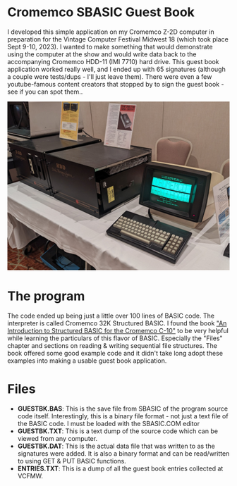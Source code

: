 # Cromemco SBASIC Guest Book
I developed this simple application on my Cromemco Z-2D computer in preparation for the Vintage Computer Festival Midwest 18 (which took place Sept 9-10, 2023). I wanted to make something that would demonstrate using the computer at the show and would write data back to the accompanying Cromemco HDD-11 (IMI 7710) hard drive. This guest book application worked really well, and I ended up with 65 signatures (although a couple were tests/dups - I'll just leave them). There were even a few youtube-famous content creators that stopped by to sign the guest book - see if you can spot them..

![Cromemco system at VCFMW18](https://github.com/nullvalue0/CromemcoGuestBook/blob/main/VCFMW18%20Cromemco.jpg)

# The program
The code ended up being just a little over 100 lines of BASIC code. The interpreter is called Cromemco 32K Structured BASIC. I found the book ["An Introduction to Structured BASIC for the Cromemco C-10"](https://deramp.com/downloads/mfe_archive/010-S100%20Computers%20and%20Boards/00-Cromemco/40-Cromemco%20Software/SBASIC%20Structured%20Basic/An%20Introduction%20to%20Structured%20BASIC%20for%20the%20Cromemco%20C-10.pdf) to be very helpful while learning the particulars of this flavor of BASIC. Especially the "Files" chapter and sections on reading & writing sequential file structures. The book offered some good example code and it didn't take long adopt these examples into making a usable guest book application.

# Files
* **GUESTBK.BAS**: This is the save file from SBASIC of the program source code itself. Interestingly, this is a binary file format - not just a text file of the BASIC code. I must be loaded with the SBASIC.COM editor
* **GUESTBK.TXT**: This is a text dump of the source code which can be viewed from any computer.
* **GUESTBK.DAT**: This is the actual data file that was written to as the signatures were added. It is also a binary format and can be read/written to using GET & PUT BASIC functions.
* **ENTRIES.TXT**: This is a dump of all the guest book entries collected at VCFMW.
